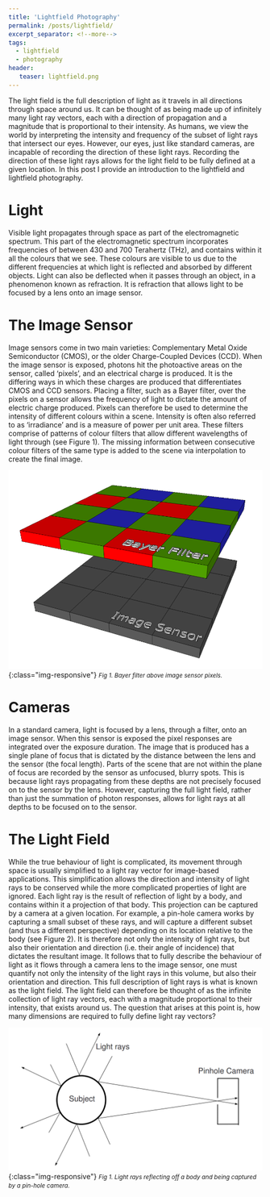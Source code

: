 ```yaml
---
title: 'Lightfield Photography'
permalink: /posts/lightfield/
excerpt_separator: <!--more-->
tags:
  - lightfield
  - photography
header:
   teaser: lightfield.png
---
```


The light field is the full description of light as it travels in all directions through space around us. 
It can be thought of as being made up of infinitely many light ray vectors, each with a direction of propagation and a magnitude that is proportional to their intensity. 
As humans, we view the world by interpreting the intensity and frequency of the subset of light rays that intersect our eyes. 
However, our eyes, just like standard cameras, are incapable of recording the direction of these light rays.
Recording the direction of these light rays allows for the light field to be fully defined at a given location.
In this post I provide an introduction to the lightfield and lightfield photography.

<!--more-->
# Light

Visible light propagates through space as part of the electromagnetic spectrum.
This part of the electromagnetic spectrum incorporates frequencies of between 430 and 700 Terahertz (THz), and contains within it all the colours that we see. These colours are visible to us due to the different frequencies at which light is reflected and absorbed by different objects. 
Light can also be deflected when it passes through an object, in a phenomenon known as refraction. 
It is refraction that allows light to be focused by a lens onto an image sensor.

# The Image Sensor
Image sensors come in two main varieties: Complementary Metal Oxide Semiconductor (CMOS), or the older Charge-Coupled Devices (CCD). 
When the image sensor is exposed, photons hit the photoactive areas on the sensor, called ‘pixels’, and an electrical charge is produced. 
It is the differing ways in which these charges are produced that differentiates CMOS and CCD sensors. 
Placing a filter, such as a Bayer filter, over the pixels on a sensor allows the frequency of light to dictate the amount of electric charge produced. 
Pixels can therefore be used to determine the intensity of different colours within a scene. 
Intensity is often also referred to as ‘irradiance’ and is a measure of power per unit area. 
These filters comprise of patterns of colour filters that allow different wavelengths of light through (see Figure 1). 
The missing information between consecutive colour filters of the same type is added to the scene via interpolation to create the final image.

![wheel](/images/bayes.png){:class="img-responsive"} 
<small><i>Fig 1. Bayer filter above image sensor pixels.</i></small>

# Cameras
In a standard camera, light is focused by a lens, through a filter, onto an image sensor. 
When this sensor is exposed the pixel responses are integrated over the exposure duration. 
The image that is produced has a single plane of focus that is dictated by the distance between the lens and the sensor (the focal length). 
Parts of the scene that are not within the plane of focus are recorded by the sensor as unfocused, blurry spots. 
This is because light rays propagating from these depths are not precisely focused on to the sensor by the lens. 
However, capturing the full light field, rather than just the summation of photon responses, allows for light rays at all depths to be focused on to the sensor. 

# The Light Field
While the true behaviour of light is complicated, its movement through space is usually simplified to a light ray vector for image-based applications. 
This simplification allows the direction and intensity of light rays to be conserved while the more complicated properties of light are ignored. 
Each light ray is the result of reflection of light by a body, and contains within it a projection of that body. 
This projection can be captured by a camera at a given location. 
For example, a pin-hole camera works by capturing a small subset of these rays, and will capture a different subset (and thus a different perspective) depending on its location relative to the body (see Figure 2). 
It is therefore not only the intensity of light rays, but also their orientation and direction (i.e. their angle of incidence) that dictates the resultant image.
It follows that to fully describe the behaviour of light as it flows through a camera lens to the image sensor, one must quantify not only the intensity of the light rays in this volume, but also their orientation and direction. 
This full description of light rays is what is known as the light field. 
The light field can therefore be thought of as the infinite collection of light ray vectors, each with a magnitude proportional to their intensity, that exists around us. 
The question that arises at this point is, how many dimensions are required to fully define light ray vectors?

![wheel](/images/pinhole.png){:class="img-responsive"} 
<small><i>Fig 1. Light rays reflecting off a body and being captured by a pin-hole camera.</i></small>

<!--

# Lightfield Photography

Light field photography allows the direction of light rays to be captured. 
This means that a higher dimensional representation of light is captured by a light field camera compared to a standard camera. Light field cameras therefore provide a new, more detailed way of sensing light in an environment. 
This dense sensor information is already being applied to existing applications within the research fields of robotics and computer vision. 
Such applications include odometry, depth mapping, 3D image reconstruction, and image filtering. 
By capturing more information about a scene, these applications are able to gain more information from a single
image. 
For example, 3D image reconstruction requires multiple images of a scene to be taken taken from different, known camera poses. This method is referred to as ‘stereo vision’. 
The directional dimensions that are added by taking multiple standard images are captured in a single light field image.
 -->


